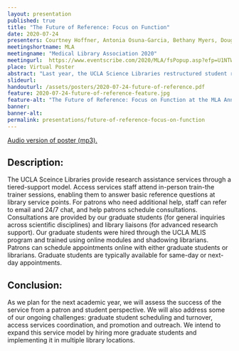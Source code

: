 ```yaml
---
layout: presentation
published: true
title: "The Future of Reference: Focus on Function"
date: 2020-07-24
presenters: Courtney Hoffner, Antonia Osuna-Garcia, Bethany Myers, Doug Worsham
meetingshortname: MLA
meetingname: "Medical Library Association 2020"
meetingurl:  https://www.eventscribe.com/2020/MLA/fsPopup.asp?efp=U1NTWldGSVo5OTc3&PosterID=281364&rnd=0.3060448&mode=posterinfo
place: Virtual Poster
abstract: "Last year, the UCLA Science Libraries restructured student reference training to align with our new functional organization. In the 2019-2020 academic year, we used our new training approach to innovate a team-based model for our research services. We now provide greater opportunity for graduate student employee skill development and have expanded our training for public services staff. This poster focuses on the implementation, challenges, and future plans of this new research services model."
slideurl: 
handouturl: /assets/posters/2020-07-24-future-of-reference.pdf 
feature: 2020-07-24-future-of-reference-feature.jpg
feature-alt: "The Future of Reference: Focus on Function at the MLA Annual Conference"
banner: 
banner-alt: 
permalink: presentations/future-of-reference-focus-on-function
---
```

<div>
    <a href="{{ '/assets/audio/future-of-reference-audio.mp3' | absolute_url }}"><i class="fas fa-headphones-alt" aria-hidden="true"></i> Audio version of poster (mp3).</a>
</div>
<h2>Description:</h2>
<p>The UCLA Sceince Libraries provide research assistance services through a tiered-support model. Access services staff attend in-person train-the trainer sessions, enabling them to answer basic reference questions at library service points. For patrons who need additional help, staff can refer to email and 24/7 chat, and help patrons schedule consultations. Consultations are provided by our graduate students (for general inquiries across scientific disciplines) and library liaisons (for advanced research support). Our graduate students were hired through the UCLA MLIS program and trained using online modules and shadowing librarians. Patrons can schedule appointments online with either graduate students or librarians. Graduate students are typically available for same-day or next-day appointments.</p>

<h2>Conclusion:</h2>
<p>As we plan for the next academic year, we will assess the success of the service from a patron and student perspective. We will also address some of our ongoing challenges: graduate student scheduling and turnover, access services coordination, and promotion and outreach. We intend to expand this service model by hiring more graduate students and implementing it in multiple library locations.</p>
